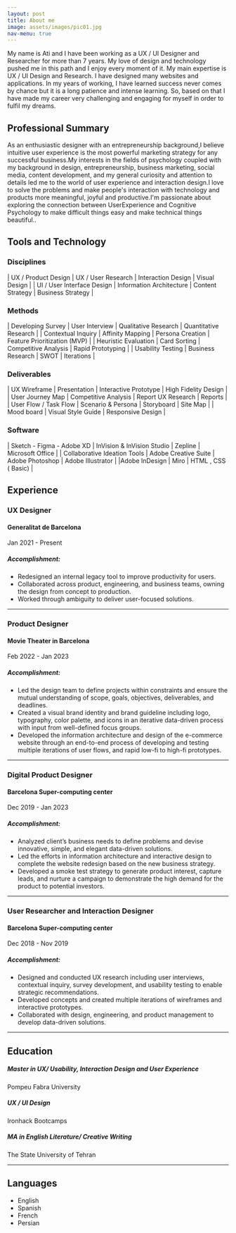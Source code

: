 ```yaml
---
layout: post
title: About me
image: assets/images/pic01.jpg
nav-menu: true
---
```

My name is Ati and I have been working as a UX / UI Designer and Researcher for more than 7 years. My love of design and technology pushed me in this path and I enjoy every moment of it. My main expertise is UX / UI Design and Research. I have designed many websites and applications.
In my years of working, I have learned success never comes by chance but it is a long patience and intense learning. So, based on that I have made my career very challenging and engaging for myself in order to fulfil my dreams.

## Professional Summary
As an enthusiastic designer with an entrepreneurship background,I believe intuitive user experience is the most powerful marketing strategy for any successful business.My interests in the fields of psychology coupled with my background in design, entrepreneurship, business marketing, social media, content development, and my general curiosity and attention to details led me to the world of user experience and interaction design.I love to solve the problems and make people's interaction with technology and products more meaningful, joyful and productive.I'm passionate about exploring the connection between UserExperience and Cognitive Psychology to make difficult things easy and make technical things beautiful..

## Tools and Technology

### Disciplines

|   UX / Product Design | UX / User Research | Interaction Design | Visual Design |
| UI / User Interface Design | Information Architecture | Content Strategy | Business Strategy |

### Methods

|    Developing Survey | User Interview | Qualitative Research | Quantitative Research |
| Contextual Inquiry  | Affinity Mapping  | Persona Creation  | Feature Prioritization (MVP) |
| Heuristic Evaluation | Card Sorting | Competitive Analysis | Rapid Prototyping |
| Usability Testing | Business Research | SWOT | Iterations |

### Deliverables

| UX Wireframe | Presentation | Interactive Prototype | High Fidelity Design |
| User Journey Map   | Competitive Analysis   | Report UX Research   | Reports   |
| User Flow / Task Flow | Scenario & Persona | Storyboard | Site Map |
| Mood board | Visual Style Guide   | Responsive Design  |


### Software  

|   Sketch - Figma - Adobe XD   | InVision & InVision Studio  | Zepline  | Microsoft Office  |
| Collaborative Ideation Tools   | Adobe Creative Suite   | Adobe Photoshop   | Adobe Illustrator  |
|Adobe InDesign  | Miro   | HTML , CSS ( Basic)  |


## Experience
### UX Designer
#### Generalitat de Barcelona
Jan 2021 - Present

##### Accomplishment:
* Redesigned an internal legacy tool to improve productivity for users.
* Collaborated across product, engineering, and business teams, owning the
design from concept to production.
* Worked through ambiguity to deliver user-focused solutions.

--------------------------------------------------------------

### Product Designer
#### Movie Theater in Barcelona
Feb 2022 - Jan 2023

##### Accomplishment:

* Led the design team to define projects within constraints and ensure the
mutual understanding of scope, goals, objectives, deliverables, and deadlines.
* Created a visual brand identity and brand guideline including logo, typography, color palette, and icons in an iterative data-driven process with input
from well-defined focus groups.
* Developed the information architecture and design of the e-commerce website through an end-to-end process of developing and testing multiple iterations of user flows, and rapid low-fi to high-fi prototypes.

------------------------------------------------------------------

### Digital Product Designer
#### Barcelona Super-computing center
Dec 2019 - Jan 2023


##### Accomplishment:

* Analyzed client’s business needs to define problems and devise innovative,
simple, and elegant data-driven solutions.
* Led the efforts in information architecture and interactive design to complete
the website redesign based on the new business strategy.
* Developed a smoke test strategy to generate product interest, capture leads,
and nurture a campaign to demonstrate the high demand for the product to
potential investors.

-----------------------------------------------------------------

### User Researcher and Interaction Designer
#### Barcelona Super-computing center
Dec 2018 - Nov 2019

##### Accomplishment:

* Designed and conducted UX research including user interviews, contextual
inquiry, survey development, and usability testing to enable strategic recommendations.
* Developed concepts and created multiple iterations of wireframes and interactive prototypes.
* Collaborated with design, engineering, and product management to develop
data-driven solutions.

----------------------------------------------------------------

## Education
##### Master in UX/ Usability, Interaction Design and User Experience
Pompeu Fabra University
##### UX / UI Design
Ironhack Bootcamps
##### MA in English Literature/ Creative Writing
The State University of Tehran

---------------------------------------------------------------

## Languages
* English
* Spanish
* French
* Persian
